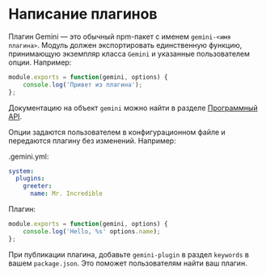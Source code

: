 # Написание плагинов

Плагин Gemini — это обычный npm-пакет с именем `gemini-<имя плагина>`. Модуль
должен экспортировать единственную функцию, принимающую экземпляр класса
`Gemini` и указанные пользователем опции. Например:

```js
module.exports = function(gemini, options) {
    console.log('Привет из плагина');
};
```

Документацию на объект `gemini` можно найти в разделе
[Программный API](programmatic-api.ru.md).

Опции задаются пользователем в конфигурационном файле и передаются плагину без
изменений. Например:

.gemini.yml:
```yaml
system:
  plugins:
    greeter:
      name: Mr. Incredible
```

Плагин:
```javascript
module.exports = function(gemini, options) {
    console.log('Hello, %s' options.name);
};

```

При публикации плагина, добавьте `gemini-plugin` в раздел `keywords` в вашем
`package.json`. Это поможет пользователям найти ваш плагин.
